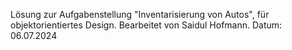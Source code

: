 Lösung zur Aufgabenstellung "Inventarisierung von Autos", für objektorientiertes Design.
Bearbeitet von Saidul Hofmann.
Datum: 06.07.2024
